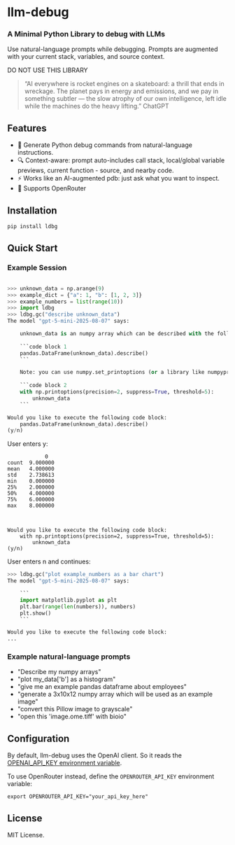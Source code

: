 # llm-debug

### A Minimal Python Library to debug with LLMs

Use natural-language prompts while debugging. Prompts are augmented with your current stack, variables, and source context.

DO NOT USE THIS LIBRARY

> “AI everywhere is rocket engines on a skateboard: a thrill that ends in wreckage. The planet pays in energy and emissions, and we pay in something subtler — the slow atrophy of our own intelligence, left idle while the machines do the heavy lifting.” ChatGPT

## Features

- 🐍 Generate Python debug commands from natural-language instructions.
- 🔍 Context-aware: prompt auto-includes call stack, local/global variable previews, current function - source, and nearby code.
- ⚡ Works like an AI-augmented pdb: just ask what you want to inspect.
- 🤖 Supports OpenRouter

## Installation

`pip install ldbg`

## Quick Start

### Example Session

```python

>>> unknown_data = np.arange(9)
>>> example_dict = {"a": 1, "b": [1, 2, 3]}
>>> example_numbers = list(range(10))
>>> import ldbg
>>> ldbg.gc("describe unknown_data")
The model "gpt-5-mini-2025-08-07" says:

    unknown_data is an numpy array which can be described with the following pandas code:
    
    ```code block 1
    pandas.DataFrame(unknown_data).describe()
    ```

    Note: you can use numpy.set_printoptions (or a library like numpyprint) to pretty print your array:
    
    ```code block 2
    with np.printoptions(precision=2, suppress=True, threshold=5):
        unknown_data
    ```

Would you like to execute the following code block:
    pandas.DataFrame(unknown_data).describe()
(y/n)
```

User enters y:
```
            0
count  9.000000
mean   4.000000
std    2.738613
min    0.000000
25%    2.000000
50%    4.000000
75%    6.000000
max    8.000000



Would you like to execute the following code block:
    with np.printoptions(precision=2, suppress=True, threshold=5):
        unknown_data
(y/n)
```

User enters n and continues:

```python
>>> ldbg.gc("plot example_numbers as a bar chart")
The model "gpt-5-mini-2025-08-07" says:

    ```
    import matplotlib.pyplot as plt
    plt.bar(range(len(numbers)), numbers)
    plt.show()
    ```

Would you like to execute the following code block:
...
```

### Example natural-language prompts

- "Describe my numpy arrays"
- "plot my_data['b'] as a histogram"
- "give me an example pandas dataframe about employees"
- "generate a 3x10x12 numpy array which will be used as an example image"
- "convert this Pillow image to grayscale"
- "open this 'image.ome.tiff' with bioio"

## Configuration

By default, llm-debug uses the OpenAI client. So it reads the [OPENAI_API_KEY environment variable](https://platform.openai.com/docs/quickstart).

To use OpenRouter instead, define the `OPENROUTER_API_KEY` environment variable:

`export OPENROUTER_API_KEY="your_api_key_here"`

## License

MIT License.